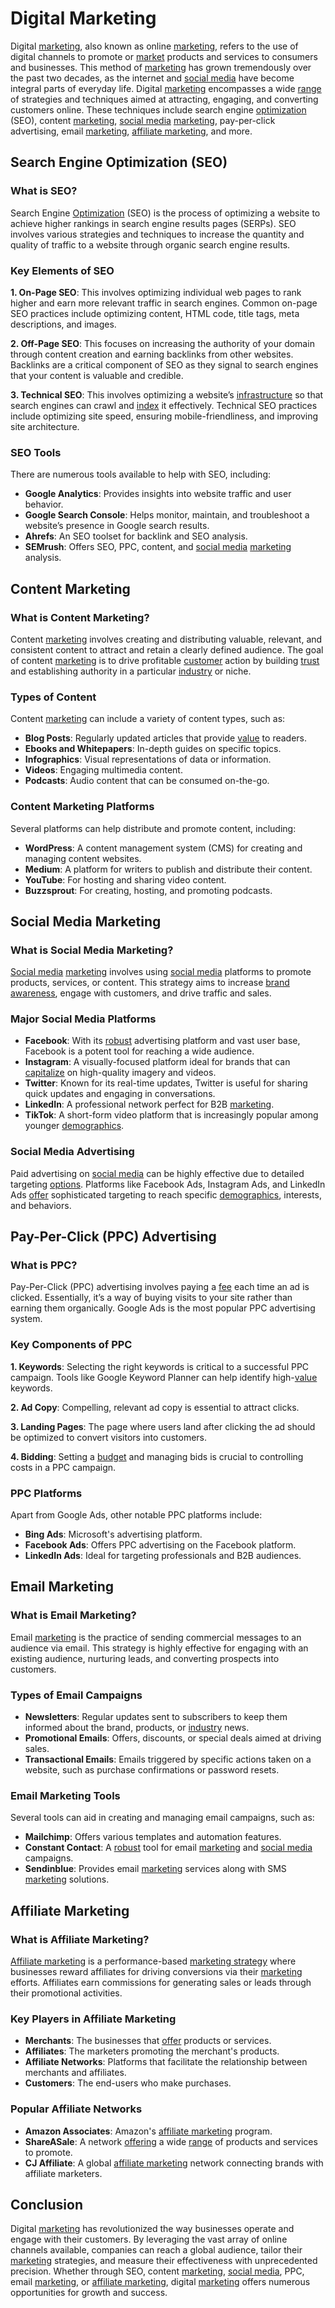 # Digital Marketing

Digital [marketing](../m/marketing.md), also known as online [marketing](../m/marketing.md), refers to the use of digital channels to promote or [market](../m/market.md) products and services to consumers and businesses. This method of [marketing](../m/marketing.md) has grown tremendously over the past two decades, as the internet and [social media](../s/social_media.md) have become integral parts of everyday life. Digital [marketing](../m/marketing.md) encompasses a wide [range](../r/range.md) of strategies and techniques aimed at attracting, engaging, and converting customers online. These techniques include search engine [optimization](../o/optimization.md) (SEO), content [marketing](../m/marketing.md), [social media](../s/social_media.md) [marketing](../m/marketing.md), pay-per-click advertising, email [marketing](../m/marketing.md), [affiliate marketing](../a/affiliate_marketing.md), and more.

## Search Engine Optimization (SEO)

### What is SEO?

Search Engine [Optimization](../o/optimization.md) (SEO) is the process of optimizing a website to achieve higher rankings in search engine results pages (SERPs). SEO involves various strategies and techniques to increase the quantity and quality of traffic to a website through organic search engine results.

### Key Elements of SEO

**1. On-Page SEO**: This involves optimizing individual web pages to rank higher and earn more relevant traffic in search engines. Common on-page SEO practices include optimizing content, HTML code, title tags, meta descriptions, and images.

**2. Off-Page SEO**: This focuses on increasing the authority of your domain through content creation and earning backlinks from other websites. Backlinks are a critical component of SEO as they signal to search engines that your content is valuable and credible.

**3. Technical SEO**: This involves optimizing a website’s [infrastructure](../i/infrastructure.md) so that search engines can crawl and [index](../i/index.md) it effectively. Technical SEO practices include optimizing site speed, ensuring mobile-friendliness, and improving site architecture.

### SEO Tools

There are numerous tools available to help with SEO, including:

- **Google Analytics**: Provides insights into website traffic and user behavior.
- **Google Search Console**: Helps monitor, maintain, and troubleshoot a website’s presence in Google search results.
- **Ahrefs**: An SEO toolset for backlink and SEO analysis.
- **SEMrush**: Offers SEO, PPC, content, and [social media](../s/social_media.md) [marketing](../m/marketing.md) analysis.

## Content Marketing

### What is Content Marketing?

Content [marketing](../m/marketing.md) involves creating and distributing valuable, relevant, and consistent content to attract and retain a clearly defined audience. The goal of content [marketing](../m/marketing.md) is to drive profitable [customer](../c/customer.md) action by building [trust](../t/trust.md) and establishing authority in a particular [industry](../i/industry.md) or niche.

### Types of Content

Content [marketing](../m/marketing.md) can include a variety of content types, such as:

- **Blog Posts**: Regularly updated articles that provide [value](../v/value.md) to readers.
- **Ebooks and Whitepapers**: In-depth guides on specific topics.
- **Infographics**: Visual representations of data or information.
- **Videos**: Engaging multimedia content.
- **Podcasts**: Audio content that can be consumed on-the-go.

### Content Marketing Platforms

Several platforms can help distribute and promote content, including:

- **WordPress**: A content management system (CMS) for creating and managing content websites.
- **Medium**: A platform for writers to publish and distribute their content.
- **YouTube**: For hosting and sharing video content.
- **Buzzsprout**: For creating, hosting, and promoting podcasts.

## Social Media Marketing

### What is Social Media Marketing?

[Social media](../s/social_media.md) [marketing](../m/marketing.md) involves using [social media](../s/social_media.md) platforms to promote products, services, or content. This strategy aims to increase [brand awareness](../b/brand_awareness.md), engage with customers, and drive traffic and sales.

### Major Social Media Platforms

- **Facebook**: With its [robust](../r/robust.md) advertising platform and vast user base, Facebook is a potent tool for reaching a wide audience.
- **Instagram**: A visually-focused platform ideal for brands that can [capitalize](../c/capitalize.md) on high-quality imagery and videos.
- **Twitter**: Known for its real-time updates, Twitter is useful for sharing quick updates and engaging in conversations.
- **LinkedIn**: A professional network perfect for B2B [marketing](../m/marketing.md).
- **TikTok**: A short-form video platform that is increasingly popular among younger [demographics](../d/demographics.md).

### Social Media Advertising

Paid advertising on [social media](../s/social_media.md) can be highly effective due to detailed targeting [options](../o/options.md). Platforms like Facebook Ads, Instagram Ads, and LinkedIn Ads [offer](../o/offer.md) sophisticated targeting to reach specific [demographics](../d/demographics.md), interests, and behaviors.

## Pay-Per-Click (PPC) Advertising

### What is PPC?

Pay-Per-Click (PPC) advertising involves paying a [fee](../f/fee.md) each time an ad is clicked. Essentially, it’s a way of buying visits to your site rather than earning them organically. Google Ads is the most popular PPC advertising system.

### Key Components of PPC

**1. Keywords**: Selecting the right keywords is critical to a successful PPC campaign. Tools like Google Keyword Planner can help identify high-[value](../v/value.md) keywords.

**2. Ad Copy**: Compelling, relevant ad copy is essential to attract clicks.

**3. Landing Pages**: The page where users land after clicking the ad should be optimized to convert visitors into customers.

**4. Bidding**: Setting a [budget](../b/budget.md) and managing bids is crucial to controlling costs in a PPC campaign.

### PPC Platforms

Apart from Google Ads, other notable PPC platforms include:

- **Bing Ads**: Microsoft's advertising platform.
- **Facebook Ads**: Offers PPC advertising on the Facebook platform.
- **LinkedIn Ads**: Ideal for targeting professionals and B2B audiences.

## Email Marketing

### What is Email Marketing?

Email [marketing](../m/marketing.md) is the practice of sending commercial messages to an audience via email. This strategy is highly effective for engaging with an existing audience, nurturing leads, and converting prospects into customers.

### Types of Email Campaigns

- **Newsletters**: Regular updates sent to subscribers to keep them informed about the brand, products, or [industry](../i/industry.md) news.
- **Promotional Emails**: Offers, discounts, or special deals aimed at driving sales.
- **Transactional Emails**: Emails triggered by specific actions taken on a website, such as purchase confirmations or password resets.

### Email Marketing Tools

Several tools can aid in creating and managing email campaigns, such as:

- **Mailchimp**: Offers various templates and automation features.
- **Constant Contact**: A [robust](../r/robust.md) tool for email [marketing](../m/marketing.md) and [social media](../s/social_media.md) campaigns.
- **Sendinblue**: Provides email [marketing](../m/marketing.md) services along with SMS [marketing](../m/marketing.md) solutions.

## Affiliate Marketing

### What is Affiliate Marketing?

[Affiliate marketing](../a/affiliate_marketing.md) is a performance-based [marketing strategy](../m/marketing_strategy.md) where businesses reward affiliates for driving conversions via their [marketing](../m/marketing.md) efforts. Affiliates earn commissions for generating sales or leads through their promotional activities.

### Key Players in Affiliate Marketing

- **Merchants**: The businesses that [offer](../o/offer.md) products or services.
- **Affiliates**: The marketers promoting the merchant's products.
- **Affiliate Networks**: Platforms that facilitate the relationship between merchants and affiliates.
- **Customers**: The end-users who make purchases.

### Popular Affiliate Networks

- **Amazon Associates**: Amazon's [affiliate marketing](../a/affiliate_marketing.md) program.
- **ShareASale**: A network [offering](../o/offering.md) a wide [range](../r/range.md) of products and services to promote.
- **CJ Affiliate**: A global [affiliate marketing](../a/affiliate_marketing.md) network connecting brands with affiliate marketers.

## Conclusion

Digital [marketing](../m/marketing.md) has revolutionized the way businesses operate and engage with their customers. By leveraging the vast array of online channels available, companies can reach a global audience, tailor their [marketing](../m/marketing.md) strategies, and measure their effectiveness with unprecedented precision. Whether through SEO, content [marketing](../m/marketing.md), [social media](../s/social_media.md), PPC, email [marketing](../m/marketing.md), or [affiliate marketing](../a/affiliate_marketing.md), digital [marketing](../m/marketing.md) offers numerous opportunities for growth and success.